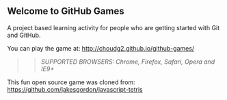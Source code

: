 ## Welcome to GitHub Games

A project based learning activity for people who are getting started with Git and GitHub.

You can play the game at: http://choudg2.github.io/github-games/

>> _*SUPPORTED BROWSERS*: Chrome, Firefox, Safari, Opera and IE9+_

This fun open source game was cloned from: https://github.com/jakesgordon/javascript-tetris
